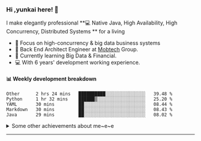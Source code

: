 ### Hi ,yunkai here! :wave: 

I make elegantly professional **💻 Native Java, High Availability, High Concurrency, Distributed Systems ** for a living

* 🧐   Focus on high-concurrency & big data business systems
* 💼   Back End Architect Engineer at [Mobtech](https://www.mob.com/) Group.
* 🌱   Currently learning Big Data & Financial.
* 💻   With 6 years' development working experience.

#### :bar_chart: Weekly development breakdown

<!--START_SECTION:waka-->
```text
Other      2 hrs 24 mins   ██████████░░░░░░░░░░░░░░░   39.48 % 
Python     1 hr 32 mins    ██████▒░░░░░░░░░░░░░░░░░░   25.20 % 
YAML       30 mins         ██░░░░░░░░░░░░░░░░░░░░░░░   08.44 % 
Markdown   30 mins         ██░░░░░░░░░░░░░░░░░░░░░░░   08.43 % 
Java       29 mins         ██░░░░░░░░░░░░░░░░░░░░░░░   08.02 % 
```
<!--END_SECTION:waka-->

<details>
  <summary>Some other achievements about me~e~e</summary>
  <br>

* 👑   Some GitHub statistical reports:

<p align="center">
<img align="center" src="https://github-readme-stats.vercel.app/api/top-langs/?username=JanYunkai&hide_langs_below=1&theme=default&line_height=27&layout=compact" />
<img align="center" src="https://github-readme-stats.vercel.app/api?username=JanYunkai&show_icons=true&count_private=true&include_all_commits=true&line_height=21&layout=compact" alt="halfrost's Github Stats" />
<img align="center" src="https://github-profile-trophy.vercel.app/?username=JanYunkai&column=7" alt="JanYunkai's Github Trophy" />
</p>

</details>

---
